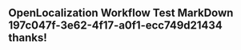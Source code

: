 <properties
ms.topic="hero-topic"
ms.test1="hero-topic"
ms.test2="test"/>

## OpenLocalization Workflow Test MarkDown 197c047f-3e62-4f17-a0f1-ecc749d21434 thanks!
